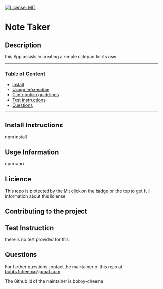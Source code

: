 [![License: MIT](https://img.shields.io/badge/License-MIT-yellow.svg)](https://opensource.org/licenses/MIT)
# Note Taker

##  Description 
this App assists in creating a simple notepad for its user  

---
###  Table of Content 
 * [install](#Install-Instructions)
 * [Usage Information](#Usage-Information)
 * [Contribution guidelines](#Contributing-to-the-project)
 * [Test instructions](#Test-Instruction)
 * [Questions](#Questions)
---
## Install Instructions
npm install

## Usge Information 

npm start

## Licience 

This repo is protected by the Mit click on the badge on the top to get full information about this liciense 


## Contributing to the project 




## Test Instruction 

there is no test provided for this 

## Questions 

For further questions contact the maintainer of this repo at  bobby1cheema@gmail.com 

The Github id of the maintainer is bobby-cheema

